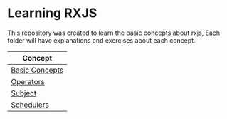# Learning RXJS

This repository was created to learn the basic concepts about rxjs,
Each folder will have explanations and exercises about each concept.

| Concept                       |
|-------------------------------|
| <a href="https://github.com/psbrunosouza/learn-rxjs/tree/main/basic-concepts">Basic Concepts</a> |
| <a href="">Operators</a>                      |
| <a href="">Subject</a>                       |
| <a href="">Schedulers</a>                     |

